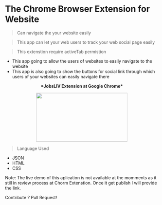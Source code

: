 # The Chrome Browser Extension for Website 

> Can navigate the your website easily

> This app can let your web users to track your web social page easily 

> This extenstion require activeTab permistion 


- This app going to allow the users of websites to easily navigate to the website
- This app is also going to show the buttons for social link through which users of your websites can easily navigate there


<p align="center"> <b> *JobsLIV Extension at Google Chrome*</p> </b>

<p align="center">
  <img width="300" height="160" src="https://www.meghshyam.com/photos/CHROMEEXTENSTION.png">
</p> 

> Language Used 

- JSON
- HTML 
- CSS  

Note: The live demo of this aplication is not available at the momments as it still in review process at Chorm Extenstion. Once it get publish I will provide the link.  

Contribute ? Pull Request! 


